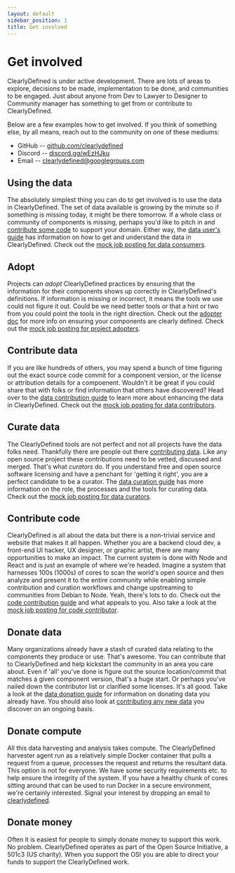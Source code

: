```yaml
---
layout: default
sidebar_position: 1
title: Get involved
---
```


# Get involved

ClearlyDefined is under active development. There are lots of areas to explore,
decisions to be made, implementation to be done, and communities to be engaged. Just about
anyone from Dev to Lawyer to Designer to Community manager has something to get from or
contribute to ClearlyDefined.

Below are a few examples how to get involved. If you think of something else, by all means,
reach out to the community on one of these mediums:

- GitHub -- [github.com/clearlydefined](https://github.com/clearlydefined)
- Discord -- [discord.gg/wEzHJku](https://discord.gg/wEzHJku)
- Email -- [clearlydefined@googlegroups.com](mailto:clearlydefined@googlegroups.com)

## Using the data

The absolutely simplest thing you can do to get involved is to use the data in ClearlyDefined.
The set of data available is growing by the minute so if something is missing today, it
might be there tomorrow. If a whole class or community of components is missing, perhaps you'd
like to pitch in and [contribute some code](#contribute-code) to support your domain. Either way,
the [data user's guide](using-data) has information on how to get and understand the data in
ClearlyDefined. Check out the [mock job posting for data consumers](/docs/roles/data-consumer).

## Adopt

Projects can _adopt_ ClearlyDefined practices by ensuring that the information for their
components shows up correctly in ClearlyDefined's definitions. If information is missing or
incorrect, it means the tools we use could not figure it out. Could be we need better tools
or that a hint or two from you could point the tools in the right direction. Check out
the [adopter doc](adopting) for more info on ensuring your components are clearly defined.
Check out the [mock job posting for project adopters](/docs/roles/adopter).

## Contribute data

If you are like hundreds of others, you may spend a bunch of time figuring out the
exact source code commit for a component version, or the license or attribution details for
a compoenent. Wouldn't it be great if you could share that with folks or find information
that others have discovered? Head over to the [data contribution guide](contributing-data)
to learn more about enhancing the data in ClearlyDefined. Check out the [mock job posting
for data contributors](/docs/roles/data-contributor).

## Curate data

The ClearlyDefined tools are not perfect and not all projects have the data folks need. Thankfully
there are people out there [contributing data](#contribute-data). Like any open source project
these contributions need to be vetted, discussed and merged. That's what _curators_ do.
If you understand free and open source software licensing and have a penchant for 'getting it
right', you are a perfect candidate to be a curator. The [data curation guide](data-curation)
has more information on the role, the processes and the tools for curating data. Check out the
[mock job posting for data curators](/docs/roles/data-curator).

## Contribute code

ClearlyDefined is all about the data but there is a non-trivial service and website that makes
it all happen. Whether you are a backend cloud dev, a front-end UI hacker, UX designer,
or graphic artist, there are many opportunities to make an impact. The current system is done
with Node and React and is just an example of where we're headed. Imagine a system that harnesses
100s (1000s) of cores to scan the world's open source and then analyze and present it to the
entire community while enabling simple contribution and curation workflows and change upstreaming
to communities from Debian to Node. Yeah, there's lots to do. Check out the [code contribution
guide](contributing-code) and what appeals to you. Also take a look at the
[mock job posting for code contributor](/docs/roles/code-contributor).

## Donate data

Many organizations already have a stash of curated data relating to the components they produce or
use. That's awesome. You can contribute that to ClearlyDefined and help kickstart the community
in an area you care about. Even if 'all' you've done is figure out the source location/commit
that matches a given component version, that's a huge start. Or perhaps you've nailed down the
contributor list or clarified some licenses. It's all good. Take a look at the [data donation
guide](data-donation) for information on donating data you already have. You should also look at
[contributing any new data](#contribute-data) you discover on an ongoing basis.

## Donate compute

All this data harvesting and analysis takes compute. The ClearlyDefined harvester agent run as a
relatively simple Docker container that pulls a request from a queue, processes the request and
returns the resultant data. This option is not for everyone. We have some security requirements
etc. to help ensure the integrity of the system. If you have a healthy chunk of cores sitting
around that can be used to run Docker in a secure environment, we're certainly interested. Signal
your interest by dropping an email to [clearlydefined](mailto:nick.vidal@opensource.org).

## Donate money

Often it is easiest for people to simply donate money to support this work. No problem. ClearlyDefined
operates as part of the Open Source Initiative, a 501c3 (US charity). When you support the OSI you are
able to direct your funds to support the ClearlyDefined work.
